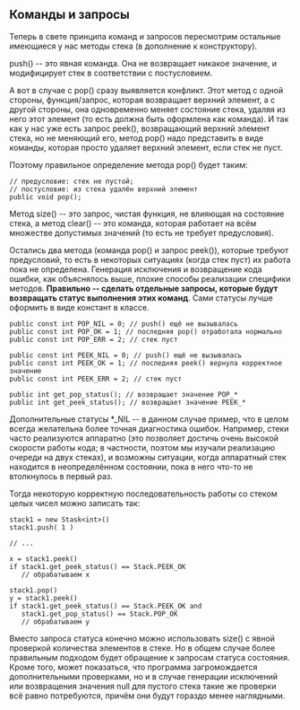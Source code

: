 ## Команды и запросы

Теперь в свете принципа команд и запросов пересмотрим остальные имеющиеся у нас методы стека (в дополнение к конструктору).

push() -- это явная команда. Она не возвращает никакое значение, и модифицирует стек в соответствии с постусловием.

А вот в случае с pop() сразу выявляется конфликт. Этот метод с одной стороны, функция/запрос, которая возвращает верхний элемент, а с другой стороны, она одновременно меняет состояние стека, удаляя из него этот элемент (то есть должна быть оформлена как команда). И так как у нас уже есть запрос peek(), возвращающий верхний элемент стека, но не меняющий его, метод pop() надо представить в виде команды, которая просто удаляет верхний элемент, если стек не пуст.

Поэтому правильное определение метода pop() будет таким:

```
// предусловие: стек не пустой; 
// постусловие: из стека удалён верхний элемент
public void pop(); 
```

Метод size() -- это запрос, чистая функция, не влияющая на состояние стека, а метод clear() -- это команда, которая работает на всём множестве допустимых значений (то есть не требует предусловия).

Остались два метода (команда pop() и запрос peek()), которые требуют предусловий, то есть в некоторых ситуациях (когда стек пуст) их работа пока не определена. Генерация исключения и возвращение кода ошибки, как объяснялось выше, плохие способы реализации специфики методов.
**Правильно -- сделать отдельные запросы, которые будут возвращать статус выполнения этих команд**. Сами статусы лучше оформить в виде констант в классе.

```
public const int POP_NIL = 0; // push() ещё не вызывалась
public const int POP_OK = 1; // последняя pop() отработала нормально
public const int POP_ERR = 2; // стек пуст

public const int PEEK_NIL = 0; // push() ещё не вызывалась
public const int PEEK_OK = 1; // последняя peek() вернула корректное значение 
public const int PEEK_ERR = 2; // стек пуст

public int get_pop_status(); // возвращает значение POP_*
public int get_peek_status(); // возвращает значение PEEK_*
```

Дополнительные статусы \*\_NIL -- в данном случае пример, что в целом всегда желательна более точная диагностика ошибок. Например, стеки часто реализуются аппаратно (это позволяет достичь очень высокой скорости работы кода; в частности, поэтом мы изучали реализацию очереди на двух стеках), и возможны ситуации, когда аппаратный стек находится в неопределённом состоянии, пока в него что-то не втолкнулось в первый раз.

Тогда некоторую корректную последовательность работы со стеком целых чисел можно записать так:

```
stack1 = new Stask<int>()
stack1.push( 1 )

// ...

x = stack1.peek()
if stack1.get_peek_status() == Stack.PEEK_OK   
   // обрабатываем x

stack1.pop()
y = stack1.peek()
if stack1.get_peek_status() == Stack.PEEK_OK and
   stack1.get_pop_status() == Stack.POP_OK
   // обрабатываем y
```

Вместо запроса статуса конечно можно использовать size() с явной проверкой количества элементов в стеке. Но в общем случае более правильным подходом будет обращение к запросам статуса состояния. Кроме того, может показаться, что программа загромождается дополнительными проверками, но и в случае генерации исключений или возвращения значения null для пустого стека такие же проверки всё равно потребуются, причём они будут гораздо менее наглядными.
